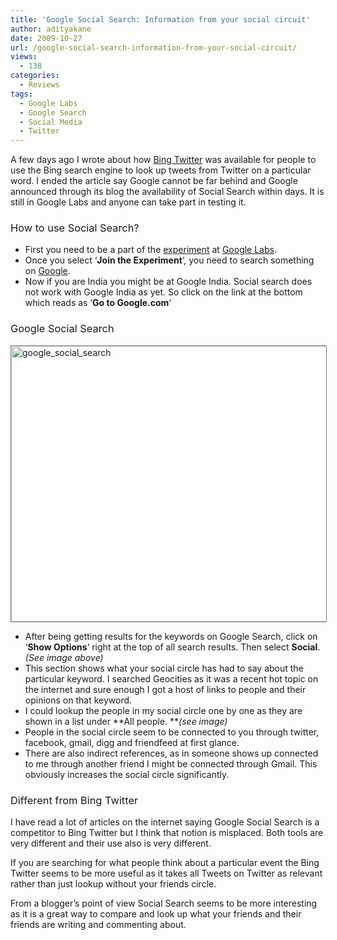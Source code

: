 ```yaml
---
title: 'Google Social Search: Information from your social circuit'
author: adityakane
date: 2009-10-27
url: /google-social-search-information-from-your-social-circuit/
views:
  - 138
categories:
  - Reviews
tags:
  - Google Labs
  - Google Search
  - Social Media
  - Twitter
---
```

A few days ago I wrote about how [Bing Twitter][1] was available for people to use the Bing search engine to look up tweets from Twitter on a particular word. I ended the article say Google cannot be far behind and Google announced through its blog the availability of Social Search within days. It is still in Google Labs and anyone can take part in testing it.

### <span style="font-weight: normal">How to use Social Search?</span>

  * First you need to be a part of the <a href="http://www.google.com/experimental/" onclick="_gaq.push(['_trackEvent', 'outbound-article', 'http://www.google.com/experimental/', 'experiment']);" >experiment</a> at <a href="http://labs.google.com" onclick="_gaq.push(['_trackEvent', 'outbound-article', 'http://labs.google.com', 'Google Labs']);" >Google Labs</a>.
  * Once you select &#8216;**Join the Experiment**&#8216;, you need to search something on <a href="http://google.com" onclick="_gaq.push(['_trackEvent', 'outbound-article', 'http://google.com', 'Google']);" >Google</a>.
  * Now if you are India you might be at Google India. Social search does not work with Google India as yet. So click on the link at the bottom which reads as &#8216;**Go to Google.com**&#8216;

### <span style="font-weight: normal">Google Social Search</span>

<img class="alignnone size-full wp-image-16163" style="border: 1px solid grey" src="http://cdn.devilsworkshop.org/files/2009/10/google_social_search.png" alt="google_social_search" width="550" height="441" />

  * After being getting results for the keywords on Google Search, click on &#8216;**Show Options**&#8216; right at the top of all search results. Then select **Social**. *(See image above)*
  * This section shows what your social circle has had to say about the particular keyword. I searched Geocities as it was a recent hot topic on the internet and sure enough I got a host of links to people and their opinions on that keyword.
  * I could lookup the people in my social circle one by one as they are shown in a list under **All people. ***(see image)*
  * People in the social circle seem to be connected to you through twitter, facebook, gmail, digg and friendfeed at first glance.
  * There are also indirect references, as in someone shows up connected to me through another friend I might be connected through Gmail. This obviously increases the social circle significantly.

### <span style="font-weight: normal">Different from Bing Twitter</span>

I have read a lot of articles on the internet saying Google Social Search is a competitor to Bing Twitter but I think that notion is misplaced. Both tools are very different and their use also is very different.

If you are searching for what people think about a particular event the Bing Twitter seems to be more useful as it takes all Tweets on Twitter as relevant rather than just lookup without your friends circle.

From a blogger&#8217;s point of view Social Search seems to be more interesting as it is a great way to compare and look up what your friends and their friends are writing and commenting about.

 [1]: http://devilsworkshop.org/search-twitter-with-bing/
